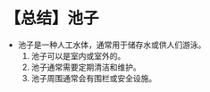 # 【总结】池子

-   池子是一种人工水体，通常用于储存水或供人们游泳。
    1.  池子可以是室内或室外的。
    2.  池子通常需要定期清洁和维护。
    3.  池子周围通常会有围栏或安全设施。